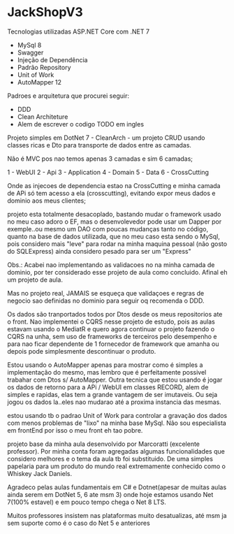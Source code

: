 # JackShopV3

Tecnologias utilizadas
ASP.NET Core com .NET 7
- MySql 8
- Swagger
- Injeção de Dependência
- Padrão Repository
- Unit of Work
- AutoMapper 12

Padroes e arquitetura que procurei seguir:
 - DDD
 - Clean Architeture
 - Alem de escrever o codigo TODO em ingles

Projeto simples em DotNet 7 - CleanArch - um projeto CRUD usando classes ricas e Dto para transporte de dados entre as camadas.

Não é MVC pos nao temos apenas 3 camadas e sim 6 camadas;

1 - WebUI
2 - Api
3 - Application
4 - Domain
5 - Data
6 - CrossCutting

Onde as injecoes de dependencia estao na CrossCutting e minha camada de APi só tem acesso a ela (crosscutting), evitando expor meus dados e dominio aos meus clientes;

projeto esta totalmente desacoplado, bastando mudar o framework usado no meu caso adoro o EF, mas o desenvolevedor pode usar um Dapper por exemple..ou mesmo um DAO com poucas mudanças tanto no código, quanto na base de dados utilizada, que no meu caso esta sendo o MySql, pois considero mais "leve" para rodar na minha maquina pessoal (não gosto do SQLExpress) ainda considero pesado para ser um "Express"

Obs.: Acabei nao implementando as validacoes no na minha camada de dominio, por ter considerado esse projeto de aula como concluido. Afinal eh um projeto de aula.

Mas no projeto real, JAMAIS se esqueça que validaçoes e regras de negocio sao definidas no dominio para seguir oq recomenda o DDD.

Os dados são tranportados todos por Dtos desde os meus repositorios ate o front. Nao implementei o CQRS nesse projeto de estudo, pois as aulas estavam usando o MediatR e quero agora continuar o projeto fazendo o CQRS na unha, sem uso de frameworks de terceiros pelo desempenho e para nao ficar dependente de 1 fornecedor de framework que amanha ou depois pode simplesmente descontinuar o produto.

Estou usando o AutoMapper apenas para mostrar como é simples a implementação do mesmo, mas lembro que é perfeitamente possivel trabahar com Dtos s/ AutoMapper. Outra tecnica que estou usando é jogar os dados de retorno para a APi / WebUI em classes RECORD, alem de simples e rapidas, elas tem a grande vantagem de ser imutaveis. Ou seja jogou os dados la..eles nao mudarao até a proxima instancia das mesmas.

estou usando tb o padrao Unit of Work para controlar a gravação dos dados com menos problemas de "lixo" na minha base MySql. Não sou especialista em frontEnd por isso o meu front eh tao pobre.

projeto base da minha aula desenvolvido por Marcoratti (excelente professor). Por minha conta foram agregadas algumas funcionalidades que considero melhores e o tema da aula tb foi substituido. De uma simples papelaria para um produto do mundo real extremamente conhecido como o Whiskey Jack Daniels. 

Agradeco pelas aulas fundamentais em C# e Dotnet(apesar de muitas aulas ainda serem em DotNet 5, 6 ate msm 3) onde hoje estamos usando Net 7(100% estavel) e em pouco tempo chega o Net 8 LTS. 

Muitos professores insistem nas plataformas muito desatualizas, até msm ja sem suporte como é o caso do Net 5 e anteriores
